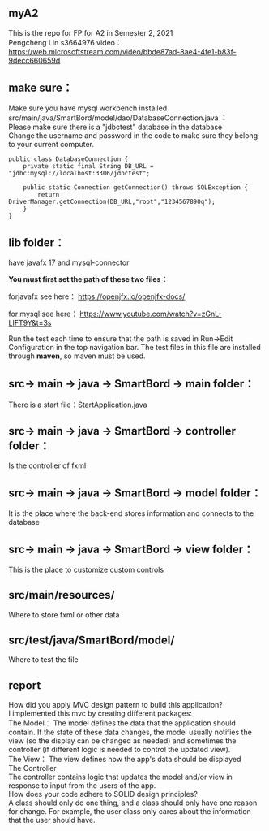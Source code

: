## myA2 ##
This is the repo for FP for A2 in Semester 2, 2021
<br/>
Pengcheng Lin s3664976
video：
https://web.microsoftstream.com/video/bbde87ad-8ae4-4fe1-b83f-9decc660659d
## make sure： ##
Make sure you have mysql workbench installed
<br/>
src/main/java/SmartBord/model/dao/DatabaseConnection.java ：
<br/>
Please make sure there is a "jdbctest" database in the database
<br/>
Change the username and password in the code to make sure they belong to your current computer.
<br/>
	
	public class DatabaseConnection {
		private static final String DB_URL = "jdbc:mysql://localhost:3306/jdbctest";

		public static Connection getConnection() throws SQLException {
			return DriverManager.getConnection(DB_URL,"root","1234567890q");
		}
	}


## lib folder： ##
  have javafx 17 and mysql-connector
  <br/>
  
  
  **You must first set the path of these two files：**

  forjavafx see here：
  https://openjfx.io/openjfx-docs/

  for mysql see here：
  https://www.youtube.com/watch?v=zGnL-LIFT9Y&t=3s

  Run the test each time to ensure that the path is saved in Run->Edit Configuration in the top navigation bar.
  The test files in this file are installed through **maven**, so maven must be used.
  <br/>
## src-> main -> java -> SmartBord -> main folder： ##
  There is a start file：StartApplication.java
 
## src-> main -> java -> SmartBord -> controller folder： ##
Is the controller of fxml

## src-> main -> java -> SmartBord -> model folder： ##
It is the place where the back-end stores information and connects to the database

## src-> main -> java -> SmartBord -> view folder： ##
This is the place to customize custom controls

## src/main/resources/ ##
Where to store fxml or other data

## src/test/java/SmartBord/model/ ##
Where to test the file


## report ##
How did you apply MVC design pattern to build this application?
<br/>
I implemented this mvc by creating different packages:
<br/>
The Model：
The model defines the data that the application should contain. If the state of these data changes, the model usually notifies the view (so the display can be changed as needed) and sometimes the controller (if different logic is needed to control the updated view).
<br/>
The View：
The view defines how the app's data should be displayed
<br/>
The Controller<br/>
The controller contains logic that updates the model and/or view in response to input from the users of the app.
<br/>
How does your code adhere to SOLID design principles?<br/>
A class should only do one thing, and a class should only have one reason for change. For example, the user class only cares about the information that the user should have.

